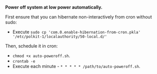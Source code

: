 **Power off system at low power automatically.**

First ensure that you can hibernate non-interactively from cron without sudo:  
 - Execute `sudo cp 'com.0.enable-hibernation-from-cron.pkla' '/etc/polkit-1/localauthority/50-local.d/'`

Then, schedule it in cron:  
 - `chmod +x auto-poweroff.sh`.
 - `crontab -e`
 - Execute each minute - `* * * * * /path/to/auto-poweroff.sh`.
